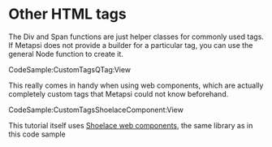# Other HTML tags


The <span class="inline-code">Div</span> and <span class="inline-code">Span</span> functions are just helper classes for commonly used tags. 
If Metapsi does not provide a builder for a particular tag, you can use the general <span class="inline-code">Node</span> function to create it.

CodeSample:CustomTagsQTag:View

This really comes in handy when using web components, which are actually completely custom tags that Metapsi could not know beforehand.

CodeSample:CustomTagsShoelaceComponent:View

<div class="block-note">This tutorial itself uses <a href="https://shoelace.style" target="_blank">Shoelace web components</a>, the same library as in this code sample</div>

